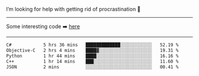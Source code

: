 I’m looking for help with getting rid of procrastination 🤔

-----

Some interesting code :arrow_right: [here](https://github.com/zhen8838/playground)

-----

<!--START_SECTION:waka-->

```txt
C#            5 hrs 36 mins   █████████████░░░░░░░░░░░░   52.19 %
Objective-C   2 hrs 4 mins    ████▓░░░░░░░░░░░░░░░░░░░░   19.31 %
Python        1 hr 44 mins    ████░░░░░░░░░░░░░░░░░░░░░   16.16 %
C++           1 hr 14 mins    ███░░░░░░░░░░░░░░░░░░░░░░   11.60 %
JSON          2 mins          ░░░░░░░░░░░░░░░░░░░░░░░░░   00.41 %
```

<!--END_SECTION:waka-->

<!--
**zhen8838/zhen8838** is a ✨ _special_ ✨ repository because its `README.md` (this file) appears on your GitHub profile.

Here are some ideas to get you started:

- 🔭 I’m currently working on ...
- 🌱 I’m currently learning ...
- 👯 I’m looking to collaborate on ...
 ...
- 💬 Ask me about ...
- 📫 How to reach me: ...
- 😄 Pronouns: ...
- ⚡ Fun fact: ...
-->
